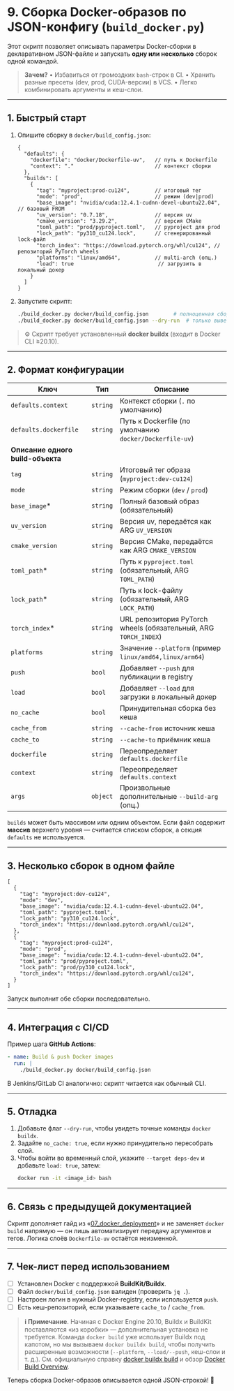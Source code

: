 # 9. Сборка Docker-образов по JSON-конфигу (`build_docker.py`)

Этот скрипт позволяет описывать параметры Docker-сборки в декларативном JSON-файле и запускать **одну или несколько** сборок одной командой.

> **Зачем?**
> • Избавиться от громоздких `bash`-строк в CI.
> • Хранить разные пресеты (dev, prod, CUDA-версии) в VCS.
> • Легко комбинировать аргументы и кеш-слои.

---
## 1. Быстрый старт

1. Опишите сборку в `docker/build_config.json`:
   ```jsonc
   {
     "defaults": {
       "dockerfile": "docker/Dockerfile-uv",   // путь к Dockerfile
       "context": "."                          // контекст сборки
     },
     "builds": [
       {
         "tag": "myproject:prod-cu124",        // итоговый тег
         "mode": "prod",                       // режим (dev|prod)
         "base_image": "nvidia/cuda:12.4.1-cudnn-devel-ubuntu22.04", // базовый FROM
         "uv_version": "0.7.18",               // версия uv
         "cmake_version": "3.29.2",            // версия CMake
         "toml_path": "prod/pyproject.toml",   // pyproject для prod
         "lock_path": "py310_cu124.lock",      // сгенерированный lock-файл
         "torch_index": "https://download.pytorch.org/whl/cu124", // репозиторий PyTorch wheels
         "platforms": "linux/amd64",           // multi-arch (опц.)
         "load": true                           // загрузить в локальный докер
       }
     ]
   }
   ```

2. Запустите скрипт:
   ```bash
   ./build_docker.py docker/build_config.json        # полноценная сборка через buildx
   ./build_docker.py docker/build_config.json --dry-run  # только вывести команды
   ```

> ⚙️  Скрипт требует установленный **docker buildx** (входит в Docker CLI ≥20.10).

---
## 2. Формат конфигурации

| Ключ                | Тип          | Описание |
|---------------------|--------------|----------|
| `defaults.context`  | `string`     | Контекст сборки (`.` по умолчанию) |
| `defaults.dockerfile` | `string`   | Путь к Dockerfile (по умолчанию `docker/Dockerfile-uv`) |
| **Описание одного build-объекта** | | |
| `tag`               | `string`     | Итоговый тег образа (`myproject:dev-cu124`) |
| `mode`              | `string`     | Режим сборки (`dev` / `prod`) |
| `base_image`*       | `string`     | Полный базовый образ (обязательный) |
| `uv_version`        | `string`     | Версия uv, передаётся как ARG `UV_VERSION` |
| `cmake_version`     | `string`     | Версия CMake, передаётся как ARG `CMAKE_VERSION` |
| `toml_path`*        | `string`     | Путь к `pyproject.toml` (обязательный, ARG `TOML_PATH`) |
| `lock_path`*        | `string`     | Путь к lock-файлу (обязательный, ARG `LOCK_PATH`) |
| `torch_index`*      | `string`     | URL репозитория PyTorch wheels (обязательный, ARG `TORCH_INDEX`) |
| `platforms`         | `string`     | Значение `--platform` (пример `linux/amd64,linux/arm64`) |
| `push`              | `bool`       | Добавляет `--push` для публикации в registry |
| `load`              | `bool`       | Добавляет `--load` для загрузки в локальный докер |
| `no_cache`          | `bool`       | Принудительная сборка без кеша |
| `cache_from`        | `string`     | `--cache-from` источник кеша |
| `cache_to`          | `string`     | `--cache-to` приёмник кеша |
| `dockerfile`        | `string`     | Переопределяет `defaults.dockerfile` |
| `context`           | `string`     | Переопределяет `defaults.context` |
| `args`              | `object`     | Произвольные дополнительные `--build-arg` (опц.) |

`builds` может быть массивом или одним объектом.  Если файл содержит **массив** верхнего уровня — считается списком сборок, а секция `defaults` не используется.

---
## 3. Несколько сборок в одном файле

```jsonc
[
  {
    "tag": "myproject:dev-cu124",
    "mode": "dev",
    "base_image": "nvidia/cuda:12.4.1-cudnn-devel-ubuntu22.04",
    "toml_path": "pyproject.toml",
    "lock_path": "py310_cu124.lock",
    "torch_index": "https://download.pytorch.org/whl/cu124",
  },
  {
    "tag": "myproject:prod-cu124",
    "mode": "prod",
    "base_image": "nvidia/cuda:12.4.1-cudnn-devel-ubuntu22.04",
    "toml_path": "prod/pyproject.toml",
    "lock_path": "prod/py310_cu124.lock",
    "torch_index": "https://download.pytorch.org/whl/cu124",
  }
]
```

Запуск выполнит обе сборки последовательно.

---
## 4. Интеграция с CI/CD

Пример шага **GitHub Actions**:
```yaml
- name: Build & push Docker images
  run: |
    ./build_docker.py docker/build_config.json
```

В Jenkins/GitLab CI аналогично: скрипт читается как обычный CLI.

---
## 5. Отладка

1. Добавьте флаг `--dry-run`, чтобы увидеть точные команды `docker buildx`.
2. Задайте `no_cache: true`, если нужно принудительно пересобрать слой.
3. Чтобы войти во временный слой, укажите `--target deps-dev` и добавьте `load: true`, затем:
   ```bash
   docker run -it <image_id> bash
   ```

---
## 6. Связь с предыдущей документацией

Скрипт дополняет гайд из «[07_docker_deployment](07_docker_deployment.md)» и не заменяет `docker build` напрямую — он лишь автоматизирует передачу аргументов и тегов.  Логика слоёв `Dockerfile-uv` остаётся неизменной.

---
## 7. Чек-лист перед использованием

- [ ] Установлен Docker с поддержкой **BuildKit/Buildx**.
- [ ] Файл `docker/build_config.json` валиден (проверить `jq .`).
- [ ] Настроен логин в нужный Docker-registry, если используется `push`.
- [ ] Есть кеш-репозиторий, если указываете `cache_to` / `cache_from`.

> **ℹ️ Примечание**. Начиная с Docker Engine 20.10, Buildx и BuildKit поставляются «из коробки» — дополнительная установка не требуется.
> Команда `docker build` уже использует Buildx под капотом, но мы вызываем `docker buildx build`, чтобы получить расширенные возможности (`--platform`, `--load/--push`, кеш-слои и т. д.).  См. официальную справку [docker buildx build](https://docs.docker.com/reference/cli/docker/buildx/build/) и обзор [Docker Build Overview](https://docs.docker.com/build/concepts/overview/).

Теперь сборка Docker-образов описывается одной JSON-строкой! 🎉